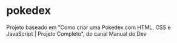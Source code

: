 # pokedex
Projeto baseado em "Como criar uma Pokedex com HTML, CSS e JavaScript | Projeto Completo", do canal Manual do Dev

